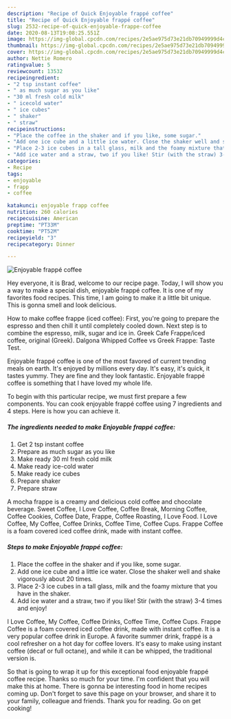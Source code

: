 ```yaml
---
description: "Recipe of Quick Enjoyable frappé coffee"
title: "Recipe of Quick Enjoyable frappé coffee"
slug: 2532-recipe-of-quick-enjoyable-frappe-coffee
date: 2020-08-13T19:08:25.551Z
image: https://img-global.cpcdn.com/recipes/2e5ae975d73e21db70949999d4c6bf56/751x532cq70/enjoyable-frappe-coffee-recipe-main-photo.jpg
thumbnail: https://img-global.cpcdn.com/recipes/2e5ae975d73e21db70949999d4c6bf56/751x532cq70/enjoyable-frappe-coffee-recipe-main-photo.jpg
cover: https://img-global.cpcdn.com/recipes/2e5ae975d73e21db70949999d4c6bf56/751x532cq70/enjoyable-frappe-coffee-recipe-main-photo.jpg
author: Nettie Romero
ratingvalue: 5
reviewcount: 13532
recipeingredient:
- "2 tsp instant coffee"
- " as much sugar as you like"
- "30 ml fresh cold milk"
- " icecold water"
- " ice cubes"
- " shaker"
- " straw"
recipeinstructions:
- "Place the coffee in the shaker and if you like, some sugar."
- "Add one ice cube and a little ice water. Close the shaker well and shake vigorously about 20 times."
- "Place 2-3 ice cubes in a tall glass, milk and the foamy mixture that you have in the shaker."
- "Add ice water and a straw, two if you like! Stir (with the straw) 3-4 times and enjoy!"
categories:
- Recipe
tags:
- enjoyable
- frapp
- coffee

katakunci: enjoyable frapp coffee 
nutrition: 260 calories
recipecuisine: American
preptime: "PT33M"
cooktime: "PT52M"
recipeyield: "3"
recipecategory: Dinner

---
```



![Enjoyable frappé coffee](https://img-global.cpcdn.com/recipes/2e5ae975d73e21db70949999d4c6bf56/751x532cq70/enjoyable-frappe-coffee-recipe-main-photo.jpg)

Hey everyone, it is Brad, welcome to our recipe page. Today, I will show you a way to make a special dish, enjoyable frappé coffee. It is one of my favorites food recipes. This time, I am going to make it a little bit unique. This is gonna smell and look delicious.

How to make coffee frappe (iced coffee): First, you&#39;re going to prepare the espresso and then chill it until completely cooled down. Next step is to combine the espresso, milk, sugar and ice in. Greek Cafe Frappe/iced coffee, original (Greek). Dalgona Whipped Coffee vs Greek Frappe: Taste Test.

Enjoyable frappé coffee is one of the most favored of current trending meals on earth. It's enjoyed by millions every day. It's easy, it's quick, it tastes yummy. They are fine and they look fantastic. Enjoyable frappé coffee is something that I have loved my whole life.


To begin with this particular recipe, we must first prepare a few components. You can cook enjoyable frappé coffee using 7 ingredients and 4 steps. Here is how you can achieve it.

<!--inarticleads1-->

##### The ingredients needed to make Enjoyable frappé coffee:

1. Get 2 tsp instant coffee
1. Prepare  as much sugar as you like
1. Make ready 30 ml fresh cold milk
1. Make ready  ice-cold water
1. Make ready  ice cubes
1. Prepare  shaker
1. Prepare  straw


A mocha frappe is a creamy and delicious cold coffee and chocolate beverage. Sweet Coffee, I Love Coffee, Coffee Break, Morning Coffee, Coffee Cookies, Coffee Date, Frappe, Coffee Roasting, I Love Food. I Love Coffee, My Coffee, Coffee Drinks, Coffee Time, Coffee Cups. Frappe Coffee is a foam covered iced coffee drink, made with instant coffee. 

<!--inarticleads2-->

##### Steps to make Enjoyable frappé coffee:

1. Place the coffee in the shaker and if you like, some sugar.
1. Add one ice cube and a little ice water. Close the shaker well and shake vigorously about 20 times.
1. Place 2-3 ice cubes in a tall glass, milk and the foamy mixture that you have in the shaker.
1. Add ice water and a straw, two if you like! Stir (with the straw) 3-4 times and enjoy!


I Love Coffee, My Coffee, Coffee Drinks, Coffee Time, Coffee Cups. Frappe Coffee is a foam covered iced coffee drink, made with instant coffee. It is a very popular coffee drink in Europe. A favorite summer drink, frappé is a cool refresher on a hot day for coffee lovers. It&#39;s easy to make using instant coffee (decaf or full octane), and while it can be whipped, the traditional version is. 

So that is going to wrap it up for this exceptional food enjoyable frappé coffee recipe. Thanks so much for your time. I'm confident that you will make this at home. There is gonna be interesting food in home recipes coming up. Don't forget to save this page on your browser, and share it to your family, colleague and friends. Thank you for reading. Go on get cooking!
